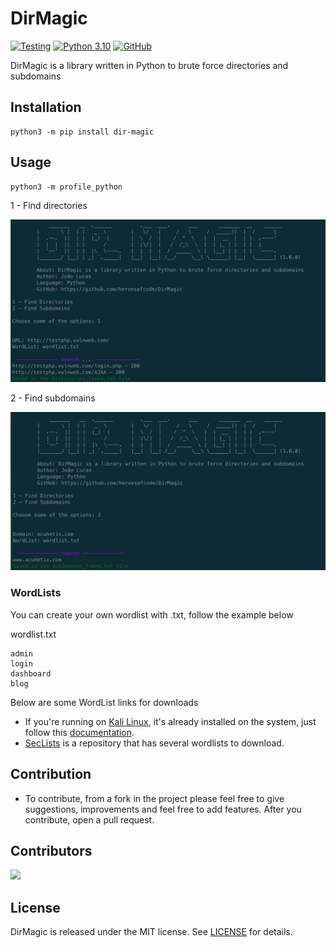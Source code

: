 # DirMagic

[![Testing](https://github.com/heroesofcode/DirMagic/actions/workflows/Testing.yml/badge.svg)](https://github.com/heroesofcode/DirMagic/actions/workflows/Testing.yml)
[![Python 3.10](https://img.shields.io/badge/python-3.10-yellow.svg)](https://www.python.org/)
[![GitHub](https://img.shields.io/github/license/heroesofcode/DirMagic)](https://github.com/joaolfp/DirMagic/blob/master/LICENSE)

DirMagic is a library written in Python to brute force directories and subdomains

## Installation
```
python3 -m pip install dir-magic
```

## Usage

```
python3 -m profile_python
```

1 - Find directories

<img src="https://github.com/heroesofcode/DirMagic/blob/master/assets/dir.png">

2 - Find subdomains

<img src="https://github.com/heroesofcode/DirMagic/blob/master/assets/subdomain.png">

### WordLists

You can create your own wordlist with .txt, follow the example below

wordlist.txt
```
admin
login
dashboard
blog
```

Below are some WordList links for downloads

- If you're running on [Kali Linux](https://www.kali.org/), it's already installed on the system, just follow this [documentation](https://www.kali.org/tools/wordlists/).
- [SecLists](https://github.com/danielmiessler/SecLists) is a repository that has several wordlists to download.

## Contribution

* To contribute, from a fork in the project please feel free to give suggestions, improvements and feel free to add features. After you contribute, open a pull request.

## Contributors

<a href="https://github.com/heroesofcode/DirMagic/graphs/contributors">
  <img src="https://contrib.rocks/image?repo=heroesofcode/DirMagic" />
</a>

## License
DirMagic is released under the MIT license. See [LICENSE](https://github.com/heroesofcode/DirMagic/blob/master/LICENSE) for details.
